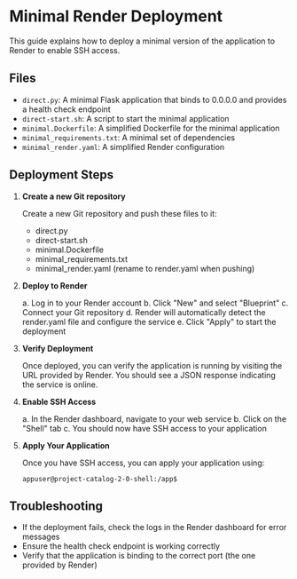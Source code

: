 # Minimal Render Deployment

This guide explains how to deploy a minimal version of the application to Render to enable SSH access.

## Files

- `direct.py`: A minimal Flask application that binds to 0.0.0.0 and provides a health check endpoint
- `direct-start.sh`: A script to start the minimal application
- `minimal.Dockerfile`: A simplified Dockerfile for the minimal application
- `minimal_requirements.txt`: A minimal set of dependencies
- `minimal_render.yaml`: A simplified Render configuration

## Deployment Steps

1. **Create a new Git repository**

   Create a new Git repository and push these files to it:

   - direct.py
   - direct-start.sh
   - minimal.Dockerfile
   - minimal_requirements.txt
   - minimal_render.yaml (rename to render.yaml when pushing)

2. **Deploy to Render**

   a. Log in to your Render account
   b. Click "New" and select "Blueprint"
   c. Connect your Git repository
   d. Render will automatically detect the render.yaml file and configure the service
   e. Click "Apply" to start the deployment

3. **Verify Deployment**

   Once deployed, you can verify the application is running by visiting the URL provided by Render. You should see a JSON response indicating the service is online.

4. **Enable SSH Access**

   a. In the Render dashboard, navigate to your web service
   b. Click on the "Shell" tab
   c. You should now have SSH access to your application

5. **Apply Your Application**

   Once you have SSH access, you can apply your application using:

   ```
   appuser@project-catalog-2-0-shell:/app$
   ```

## Troubleshooting

- If the deployment fails, check the logs in the Render dashboard for error messages
- Ensure the health check endpoint is working correctly
- Verify that the application is binding to the correct port (the one provided by Render)
